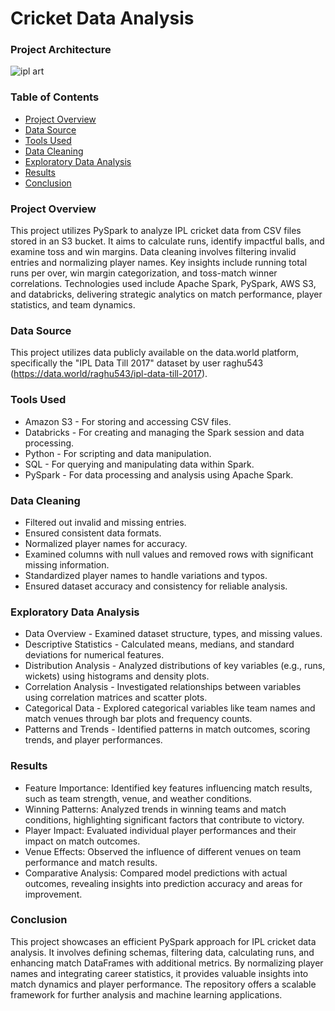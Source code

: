 # Cricket Data Analysis

### Project Architecture

![ipl art](https://github.com/user-attachments/assets/3bc429b8-226f-4fb4-a578-80fe7ec7a6eb)

### Table of Contents

- [Project Overview](#project-overview)
- [Data Source](#data-source)
- [Tools Used](#tools-used)
- [Data Cleaning](#data-cleaning)
- [Exploratory Data Analysis](#exploratory-data-analysis)
- [Results](#results)
- [Conclusion](#conclusion)

### Project Overview

This project utilizes PySpark to analyze IPL cricket data from CSV files stored in an S3 bucket. It aims to calculate runs, identify impactful balls, and examine toss and win margins. Data cleaning involves filtering invalid entries and normalizing player names. Key insights include running total runs per over, win margin categorization, and toss-match winner correlations. Technologies used include Apache Spark, PySpark, AWS S3, and databricks, delivering strategic analytics on match performance, player statistics, and team dynamics.

### Data Source

This project utilizes data publicly available on the data.world platform, specifically the "IPL Data Till 2017" dataset by user raghu543 (https://data.world/raghu543/ipl-data-till-2017).

### Tools Used

- Amazon S3 - For storing and accessing CSV files.
- Databricks - For creating and managing the Spark session and data processing.
- Python - For scripting and data manipulation.
- SQL - For querying and manipulating data within Spark.
- PySpark - For data processing and analysis using Apache Spark.

### Data Cleaning

- Filtered out invalid and missing entries.
- Ensured consistent data formats.
- Normalized player names for accuracy.
- Examined columns with null values and removed rows with significant missing information.
- Standardized player names to handle variations and typos.
- Ensured dataset accuracy and consistency for reliable analysis.

### Exploratory Data Analysis

- Data Overview - Examined dataset structure, types, and missing values.
- Descriptive Statistics - Calculated means, medians, and standard deviations for numerical features.
- Distribution Analysis - Analyzed distributions of key variables (e.g., runs, wickets) using histograms and density plots.
- Correlation Analysis - Investigated relationships between variables using correlation matrices and scatter plots.
- Categorical Data - Explored categorical variables like team names and match venues through bar plots and frequency counts.
- Patterns and Trends - Identified patterns in match outcomes, scoring trends, and player performances.

### Results

- Feature Importance: Identified key features influencing match results, such as team strength, venue, and weather conditions.
- Winning Patterns: Analyzed trends in winning teams and match conditions, highlighting significant factors that contribute to victory.
- Player Impact: Evaluated individual player performances and their impact on match outcomes.
- Venue Effects: Observed the influence of different venues on team performance and match results.
- Comparative Analysis: Compared model predictions with actual outcomes, revealing insights into prediction accuracy and areas for improvement.

### Conclusion

This project showcases an efficient PySpark approach for IPL cricket data analysis. It involves defining schemas, filtering data, calculating runs, and enhancing match DataFrames with additional metrics. By normalizing player names and integrating career statistics, it provides valuable insights into match dynamics and player performance. The repository offers a scalable framework for further analysis and machine learning applications.
